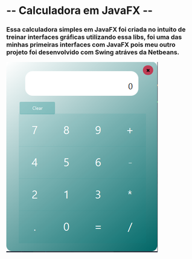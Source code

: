 # -- Calculadora em JavaFX --

### Essa calculadora simples em JavaFX foi criada no intuito de treinar interfaces gráficas utilizando essa libs, foi uma das minhas primeiras interfaces com JavaFX pois meu outro projeto foi desenvolvido com Swing atráves da Netbeans.

![Calculadora](https://github.com/DanielMacedo7/CalculadoraJavaFX/blob/master/src/main/resources/com/example/calculadora/Calculadora%20JavaFX.png)
